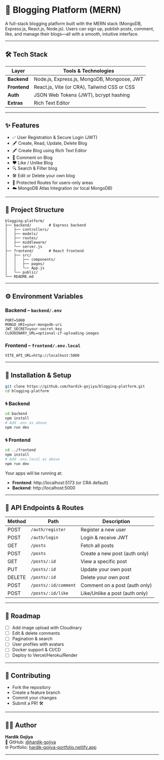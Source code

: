 # 📝 Blogging Platform (MERN)

A full-stack blogging platform built with the MERN stack (MongoDB, Express.js, React.js, Node.js). Users can sign up, publish posts, comment, like, and manage their blogs—all with a smooth, intuitive interface.

---

## 🛠 Tech Stack

| Layer       | Tools & Technologies              |
|-------------|-----------------------------------|
| **Backend** | Node.js, Express.js, MongoDB, Mongoose, JWT |
| **Frontend**| React.js, Vite (or CRA), Tailwind CSS or CSS |
| **Auth**    | JSON Web Tokens (JWT), bcrypt hashing |
| **Extras**  | Rich Text Editor |

---

## ✨ Features

- ✅ User Registration & Secure Login (JWT)
- 🖋️ Create, Read, Update, Delete Blog
- 🖋️ Create Blog using Rich Text Editor
- 💬 Comment on Blog
- ❤️ Like / Unlike Blog
- 🔍 Search & Filter blog
- 🛠️ Edit or Delete your own blog
- 🔐 Protected Routes for users-only areas
- ☁️ MongoDB Atlas Integration (or local MongoDB)

---

## 📁 Project Structure

```
blogging-platform/
├── backend/        # Express backend
│   ├── controllers/
│   ├── models/
│   ├── routes/
│   ├── middleware/
│   └── server.js
├── frontend/       # React frontend
│   ├── src/
│   │   ├── components/
│   │   ├── pages/
│   │   └── App.js
│   └── public/
└── README.md
```

---

## ⚙️ Environment Variables

### Backend – `backend/.env`

```env
PORT=5000
MONGO_URI=your-mongodb-uri
JWT_SECRET=your-secret-key
CLOUDINARY_URL=optional-if-uploading-images
```

### Frontend – `frontend/.env.local`

```env
VITE_API_URL=http://localhost:5000
```

---

## 🚀 Installation & Setup

```bash
git clone https://github.com/hardik-gojiya/blogging-platform.git
cd blogging-platform
```

### 🌀 Backend

```bash
cd backend
npm install
# Add .env as above
npm run dev
```

### 🌀 Frontend

```bash
cd ../frontend
npm install
# Add .env.local as above
npm run dev
```

Your apps will be running at:

- **Frontend**: http://localhost:5173 (or CRA default)
- **Backend**: http://localhost:5000

---

## 🔄 API Endpoints & Routes

| Method | Path                       | Description                      |
|--------|----------------------------|----------------------------------|
| POST   | `/auth/register`           | Register a new user              |
| POST   | `/auth/login`              | Login & receive JWT              |
| GET    | `/posts`                   | Fetch all posts                  |
| POST   | `/posts`                   | Create a new post (auth only)    |
| GET    | `/posts/:id`               | View a specific post             |
| PUT    | `/posts/:id`               | Update your own post             |
| DELETE | `/posts/:id`               | Delete your own post             |
| POST   | `/posts/:id/comment`       | Comment on a post (auth only)    |
| POST   | `/posts/:id/like`          | Like/Unlike a post (auth only)   |

---

## 🧭 Roadmap

- [ ] Add image upload with Cloudinary  
- [ ] Edit & delete comments  
- [ ] Pagination & search  
- [ ] User profiles with avatars  
- [ ] Docker support & CI/CD  
- [ ] Deploy to Vercel/Heroku/Render  

---

## 🤝 Contributing

- Fork the repository  
- Create a feature branch  
- Commit your changes  
- Submit a PR! 🛠️

---

## 🧑‍💻 Author

**Hardik Gojiya**  
🔗 GitHub: [@hardik-gojiya](https://github.com/hardik-gojiya)  
🌐 Portfolio: [hardik-gojiya-portfolio.netlify.app](https://hardik-gojiya-portfolio.netlify.app)

---
